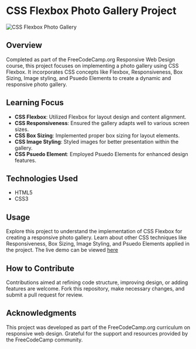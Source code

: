 # CSS Flexbox Photo Gallery Project

![CSS Flexbox Photo Gallery](https://github.com/Salf1-Sabit/CSS-Flexbox-Photo-Gallery/assets/70028517/2f512d05-416a-4230-9b71-0b6dbcdda5d7)

## Overview
Completed as part of the FreeCodeCamp.org Responsive Web Design course, this project focuses on implementing a photo gallery using CSS Flexbox. It incorporates CSS concepts like Flexbox, Responsiveness, Box Sizing, Image styling, and Psuedo Elements to create a dynamic and responsive photo gallery.

## Learning Focus
- **CSS Flexbox**: Utilized Flexbox for layout design and content alignment.
- **CSS Responsiveness**: Ensured the gallery adapts well to various screen sizes.
- **CSS Box Sizing**: Implemented proper box sizing for layout elements.
- **CSS Image Styling**: Styled images for better presentation within the gallery.
- **CSS Psuedo Element**: Employed Psuedo Elements for enhanced design features.

## Technologies Used
- HTML5
- CSS3

## Usage
Explore this project to understand the implementation of CSS Flexbox for creating a responsive photo gallery. Learn about other CSS techniques like Responsiveness, Box Sizing, Image Styling, and Psuedo Elements applied in the project. The live demo can be viewed [here](https://css-flexbox-photo-gallery-99.netlify.app/)


## How to Contribute
Contributions aimed at refining code structure, improving design, or adding features are welcome. Fork this repository, make necessary changes, and submit a pull request for review.

## Acknowledgments
This project was developed as part of the FreeCodeCamp.org curriculum on responsive web design. Grateful for the support and resources provided by the FreeCodeCamp community.
